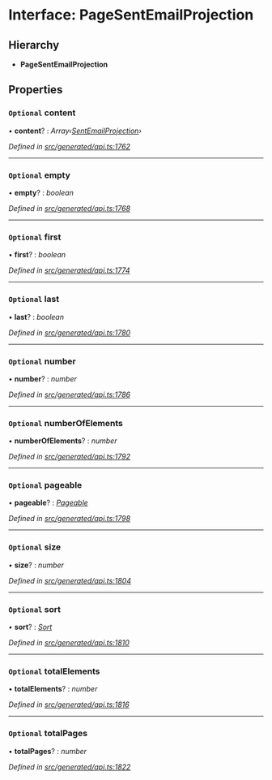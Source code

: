 # Interface: PageSentEmailProjection

## Hierarchy

* **PageSentEmailProjection**

## Properties

### `Optional` content

• **content**? : *Array‹[SentEmailProjection](sentemailprojection.md)›*

*Defined in [src/generated/api.ts:1762](https://github.com/mailslurp/mailslurp-client-ts-js/blob/4ca018b/src/generated/api.ts#L1762)*

___

### `Optional` empty

• **empty**? : *boolean*

*Defined in [src/generated/api.ts:1768](https://github.com/mailslurp/mailslurp-client-ts-js/blob/4ca018b/src/generated/api.ts#L1768)*

___

### `Optional` first

• **first**? : *boolean*

*Defined in [src/generated/api.ts:1774](https://github.com/mailslurp/mailslurp-client-ts-js/blob/4ca018b/src/generated/api.ts#L1774)*

___

### `Optional` last

• **last**? : *boolean*

*Defined in [src/generated/api.ts:1780](https://github.com/mailslurp/mailslurp-client-ts-js/blob/4ca018b/src/generated/api.ts#L1780)*

___

### `Optional` number

• **number**? : *number*

*Defined in [src/generated/api.ts:1786](https://github.com/mailslurp/mailslurp-client-ts-js/blob/4ca018b/src/generated/api.ts#L1786)*

___

### `Optional` numberOfElements

• **numberOfElements**? : *number*

*Defined in [src/generated/api.ts:1792](https://github.com/mailslurp/mailslurp-client-ts-js/blob/4ca018b/src/generated/api.ts#L1792)*

___

### `Optional` pageable

• **pageable**? : *[Pageable](pageable.md)*

*Defined in [src/generated/api.ts:1798](https://github.com/mailslurp/mailslurp-client-ts-js/blob/4ca018b/src/generated/api.ts#L1798)*

___

### `Optional` size

• **size**? : *number*

*Defined in [src/generated/api.ts:1804](https://github.com/mailslurp/mailslurp-client-ts-js/blob/4ca018b/src/generated/api.ts#L1804)*

___

### `Optional` sort

• **sort**? : *[Sort](sort.md)*

*Defined in [src/generated/api.ts:1810](https://github.com/mailslurp/mailslurp-client-ts-js/blob/4ca018b/src/generated/api.ts#L1810)*

___

### `Optional` totalElements

• **totalElements**? : *number*

*Defined in [src/generated/api.ts:1816](https://github.com/mailslurp/mailslurp-client-ts-js/blob/4ca018b/src/generated/api.ts#L1816)*

___

### `Optional` totalPages

• **totalPages**? : *number*

*Defined in [src/generated/api.ts:1822](https://github.com/mailslurp/mailslurp-client-ts-js/blob/4ca018b/src/generated/api.ts#L1822)*
